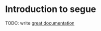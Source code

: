 # Introduction to segue

TODO: write [great documentation](http://jacobian.org/writing/what-to-write/)
